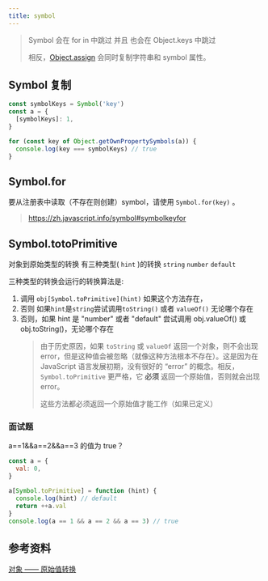 ```yaml
---
title: symbol
---
```


> Symbol 会在 for in 中跳过 并且 也会在 Object.keys 中跳过
>
> 相反，[Object.assign](https://developer.mozilla.org/zh/docs/Web/JavaScript/Reference/Global_Objects/Object/assign) 会同时复制字符串和 symbol 属性。

## Symbol 复制

```js
const symbolKeys = Symbol('key')
const a = {
  [symbolKeys]: 1,
}

for (const key of Object.getOwnPropertySymbols(a)) {
  console.log(key === symbolKeys) // true
}
```

## Symbol.for

要从注册表中读取（不存在则创建）symbol，请使用 `Symbol.for(key)` 。

> <https://zh.javascript.info/symbol#symbolkeyfor>

## Symbol.totoPrimitive

对象到原始类型的转换 有三种类型( `hint` )的转换 `string` `number` `default`

三种类型的转换会运行的转换算法是:

1. 调用 `obj[Symbol.toPrimitive](hint)` 如果这个方法存在，
2. 否则 如果`hint`是`string`尝试调用`toString()` 或者 `valueOf()` 无论哪个存在
3. 否则，如果 hint 是 "number" 或者 "default" 尝试调用 obj.valueOf() 或 obj.toString()，无论哪个存在
   > 由于历史原因，如果 `toString` 或 `valueOf` 返回一个对象，则不会出现 error，但是这种值会被忽略（就像这种方法根本不存在）。这是因为在 JavaScript 语言发展初期，没有很好的 “error” 的概念。相反， `Symbol.toPrimitive` 更严格，它 **必须** 返回一个原始值，否则就会出现 error。
   >
   > 这些方法都必须返回一个原始值才能工作（如果已定义）

### 面试题

a==1&&a==2&&a==3 的值为 true？

```js
const a = {
  val: 0,
}

a[Symbol.toPrimitive] = function (hint) {
  console.log(hint) // default
  return ++a.val
}
console.log(a == 1 && a == 2 && a == 3) // true
```

## 参考资料

[对象 —— 原始值转换](https://zh.javascript.info/object-toprimitive)
